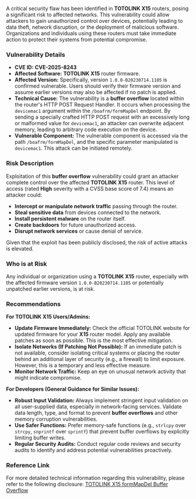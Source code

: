 A critical security flaw has been identified in **TOTOLINK X15** routers, posing a significant risk to affected networks. This vulnerability could allow attackers to gain unauthorized control over devices, potentially leading to data theft, network disruption, or the deployment of malicious software. Organizations and individuals using these routers must take immediate action to protect their systems from potential compromise.

### Vulnerability Details

*   **CVE ID:** **CVE-2025-8243**
*   **Affected Software:** **TOTOLINK X15** router firmware.
*   **Affected Version:** Specifically, version `1.0.0-B20230714.1105` is confirmed vulnerable. Users should verify their firmware version and assume earlier versions may also be affected if no patch is applied.
*   **Technical Cause:** The vulnerability is a **buffer overflow** located within the router's HTTP POST Request Handler. It occurs when processing the `devicemac1` argument within the `/boafrm/formMapDel` endpoint. By sending a specially crafted HTTP POST request with an excessively long or malformed value for `devicemac1`, an attacker can overwrite adjacent memory, leading to arbitrary code execution on the device.
*   **Vulnerable Component:** The vulnerable component is accessed via the path `/boafrm/formMapDel`, and the specific parameter manipulated is `devicemac1`. This attack can be initiated remotely.

### Risk Description

Exploitation of this **buffer overflow** vulnerability could grant an attacker complete control over the affected **TOTOLINK X15** router. This level of access (rated **High** severity with a CVSS base score of 7.4) means an attacker could:

*   **Intercept or manipulate network traffic** passing through the router.
*   **Steal sensitive data** from devices connected to the network.
*   **Install persistent malware** on the router itself.
*   **Create backdoors** for future unauthorized access.
*   **Disrupt network services** or cause denial of service.

Given that the exploit has been publicly disclosed, the risk of active attacks is elevated.

### Who is at Risk

Any individual or organization using a **TOTOLINK X15** router, especially with the affected firmware version `1.0.0-B20230714.1105` or potentially unpatched earlier versions, is at risk.

### Recommendations

**For TOTOLINK X15 Users/Admins:**

*   **Update Firmware Immediately:** Check the official TOTOLINK website for updated firmware for your **X15** router model. Apply any available patches as soon as possible. This is the most effective mitigation.
*   **Isolate Networks (If Patching Not Possible):** If an immediate patch is not available, consider isolating critical systems or placing the router behind an additional layer of security (e.g., a firewall) to limit exposure. However, this is a temporary and less effective measure.
*   **Monitor Network Traffic:** Keep an eye on unusual network activity that might indicate compromise.

**For Developers (General Guidance for Similar Issues):**

*   **Robust Input Validation:** Always implement stringent input validation on all user-supplied data, especially in network-facing services. Validate data length, type, and format to prevent **buffer overflows** and other memory corruption vulnerabilities.
*   **Use Safer Functions:** Prefer memory-safe functions (e.g., `strlcpy` over `strcpy`, `snprintf` over `sprintf`) that prevent buffer overflows by explicitly limiting buffer writes.
*   **Regular Security Audits:** Conduct regular code reviews and security audits to identify and address potential vulnerabilities proactively.

### Reference Link

For more detailed technical information regarding this vulnerability, please refer to the following disclosure: [TOTOLINK X15 formMapDel Buffer Overflow](https://github.com/panda666-888/vuls/blob/main/totolink/x15/formMapDel.md)